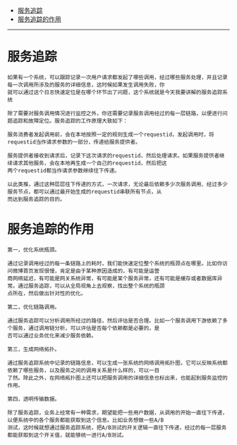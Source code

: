 
* [服务追踪](#服务追踪)
* [服务追踪的作⽤](#服务追踪的作⽤)


---

# 服务追踪
    如果有⼀个系统，可以跟踪记录⼀次⽤户请求都发起了哪些调⽤，经过哪些服务处理，并且记录每⼀次调⽤所涉及的服务的详细信息，这时候如果发⽣调⽤失败，你
    就可以通过这个⽇志快速定位是在哪个环节出了问题，这个系统就是今天我要讲解的服务追踪系统
    
    除了需要对服务调⽤情况进⾏监控之外，你还需要记录服务调⽤经过的每⼀层链路，以便进⾏问题追踪和故障定位。服务追踪的⼯作原理⼤致如下：
    
    服务消费者发起调⽤前，会在本地按照⼀定的规则⽣成⼀个requestid，发起调⽤时，将requestid当作请求参数的⼀部分，传递给服务提供者。
    
    服务提供者接收到请求后，记录下这次请求的requestid，然后处理请求。如果服务提供者继续请求其他服务，会在本地再⽣成⼀个⾃⼰的requestid，然后把这
    两个requestid都当作请求参数继续往下传递。
    
    以此类推，通过这种层层往下传递的⽅式，⼀次请求，⽆论最后依赖多少次服务调⽤、经过多少服务节点，都可以通过最开始⽣成的requestid串联所有节点，从
    ⽽达到服务追踪的⽬的。

# 服务追踪的作⽤

    第⼀，优化系统瓶颈。
    
    通过记录调⽤经过的每⼀条链路上的耗时，我们能快速定位整个系统的瓶颈点在哪⾥。⽐如你访问微博⾸⻚发现很慢，肯定是由于某种原因造成的，有可能是运营
    商⽹络延迟，有可能是⽹关系统异常，有可能是某个服务异常，还有可能是缓存或者数据库异常。通过服务追踪，可以从全局视⻆上去观察，找出整个系统的瓶颈
    点所在，然后做出针对性的优化。
    
    第⼆，优化链路调⽤。
    
    通过服务追踪可以分析调⽤所经过的路径，然后评估是否合理。⽐如⼀个服务调⽤下游依赖了多个服务，通过调⽤链分析，可以评估是否每个依赖都是必要的，是
    否可以通过业务优化来减少服务依赖。
    
    第三，⽣成⽹络拓扑。
    
    通过服务追踪系统中记录的链路信息，可以⽣成⼀张系统的⽹络调⽤拓扑图，它可以反映系统都依赖了哪些服务，以及服务之间的调⽤关系是什么样的，可以⼀⽬
    了然。除此之外，在⽹络拓扑图上还可以把服务调⽤的详细信息也标出来，也能起到服务监控的作⽤。
    
    第四，透明传输数据。
    
    除了服务追踪，业务上经常有⼀种需求，期望能把⼀些⽤户数据，从调⽤的开始⼀直往下传递，以便系统中的各个服务都能获取到这个信息。⽐如业务想做⼀些A/B
    测试，这时候就想通过服务追踪系统，把A/B测试的开关逻辑⼀直往下传递，经过的每⼀层服务都能获取到这个开关值，就能够统⼀进⾏A/B测试。
    

